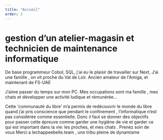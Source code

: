 ```yaml
---
title: "Accueil"
order: 3
---
```

gestion d’un atelier-magasin et technicien de maintenance informatique
=========
De base programmeur Cobol, SQL, j'ai eu le plaisir de travailler sur Next, 
J’ai une famille , on vit proche du Val de Loir.
Ancien amateur de l'Amiga, et maintenant de FS-UAE

J’aime passer du temps sur mon PC. Mes occupations sont ma famille , mes chats et développer une activité ludique et rémunérée...


Cette 'communauté du libre' m’a permis de redécouvrir le monde du libre quand j’ai pris conscience que pendant le confinement , l’informatique n’est pas considérée comme essentielle. 
Donc il faut se donner des objectifs pour passer cette épreuve comme garder une hygiène de vie et garder ce qui est important dans la vie: les proches, et mes chats . 
Prenez soin de vous
Merci a lechappeebelle.team , une tribu pleine de dynamisme 